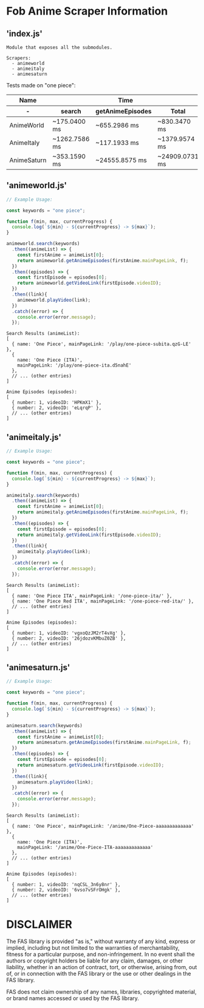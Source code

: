 # Fob Anime Scraper Information

## 'index.js'

    Module that exposes all the submodules.

    Scrapers:
      - animeworld
      - animeitaly
      - animesaturn

  <table>
    <p>Tests made on "one piece":</p>
      <thead>
          <tr>
              <th>Name</th>
              <th colspan="3">Time</th>
          </tr>
          <tr>
              <th>-</th>
              <th>search</th>
              <th>getAnimeEpisodes</th>
              <th>Total</th>
          </tr>
      </thead>
      <tbody>
          <tr>
              <td>AnimeWorld</td>
              <td>~175.0400 ms</td>
              <td>~655.2986 ms</td>
              <td>~830.3470 ms</td>
          </tr>
          <tr>
              <td>AnimeItaly</td>
              <td>~1262.7586 ms</td>
              <td>~117.1933 ms</td>
              <td>~1379.9574 ms</td>
          </tr>
          <tr>
              <td>AnimeSaturn</td>
              <td>~353.1590 ms</td>
              <td>~24555.8575 ms</td>
              <td>~24909.0731 ms</td>
          </tr>
      </tbody>
  </table>

## 'animeworld.js'

```javascript
// Example Usage:

const keywords = "one piece";

function f(min, max, currentProgress) {
  console.log(`${min} - ${currentProgress} -> ${max}`);
}

animeworld.search(keywords)
  .then((animeList) => {
    const firstAnime = animeList[0];
    return animeworld.getAnimeEpisodes(firstAnime.mainPageLink, f);
  })
  .then((episodes) => {
    const firstEpisode = episodes[0];
    return animeworld.getVideoLink(firstEpisode.videoID);
  })
  .then((link){
    animeworld.playVideo(link);
  })
  .catch((error) => {
    console.error(error.message);
  });
```

    Search Results (animeList):
    [
      { name: 'One Piece', mainPageLink: '/play/one-piece-subita.qzG-LE' },
      {
        name: 'One Piece (ITA)',
        mainPageLink: '/play/one-piece-ita.d5nahE'
      },
      // ... (other entries)
    ]

    Anime Episodes (episodes):
    [
      { number: 1, videoID: 'HPKmX1' },
      { number: 2, videoID: 'eLqrqP' },
      // ... (other entries)
    ]

## 'animeitaly.js'

```javascript
// Example Usage:

const keywords = "one piece";

function f(min, max, currentProgress) {
  console.log(`${min} - ${currentProgress} -> ${max}`);
}

animeitaly.search(keywords)
  .then((animeList) => {
    const firstAnime = animeList[0];
    return animeitaly.getAnimeEpisodes(firstAnime.mainPageLink, f);
  })
  .then((episodes) => {
    const firstEpisode = episodes[0];
    return animeitaly.getVideoLink(firstEpisode.videoID);
  })
  .then((link){
    animeitaly.playVideo(link);
  })
  .catch((error) => {
    console.error(error.message);
  });
```

    Search Results (animeList):
    [
      { name: 'One Piece ITA', mainPageLink: '/one-piece-ita/' },
      { name: 'One Piece Red ITA', mainPageLink: '/one-piece-red-ita/' },
      // ... (other entries)
    ]

    Anime Episodes (episodes):
    [
      { number: 1, videoID: 'vgxoQzJM2rT4vXg' },
      { number: 2, videoID: '26jdozvKMbuZ0ZB' },
      // ... (other entries)
    ]

## 'animesaturn.js'

```javascript
// Example Usage:

const keywords = "one piece";

function f(min, max, currentProgress) {
  console.log(`${min} - ${currentProgress} -> ${max}`);
}

animesaturn.search(keywords)
  .then((animeList) => {
    const firstAnime = animeList[0];
    return animesaturn.getAnimeEpisodes(firstAnime.mainPageLink, f);
  })
  .then((episodes) => {
    const firstEpisode = episodes[0];
    return animesaturn.getVideoLink(firstEpisode.videoID);
  })
  .then((link){
    animesaturn.playVideo(link);
  })
  .catch((error) => {
    console.error(error.message);
  });
```

    Search Results (animeList):
    [
      { name: 'One Piece', mainPageLink: '/anime/One-Piece-aaaaaaaaaaaaa' },
      {
        name: 'One Piece (ITA)',
        mainPageLink: '/anime/One-Piece-ITA-aaaaaaaaaaaaa'
      },
      // ... (other entries)
    ]

    Anime Episodes (episodes):
    [
      { number: 1, videoID: 'nqCSL_3n6y8nr' },
      { number: 2, videoID: '6vso7vSFrOHgk' },
      // ... (other entries)
    ]

# DISCLAIMER

The FAS library is provided "as is," without warranty of any kind, express or implied, including but not limited to the warranties of merchantability, fitness for a particular purpose, and non-infringement. In no event shall the authors or copyright holders be liable for any claim, damages, or other liability, whether in an action of contract, tort, or otherwise, arising from, out of, or in connection with the FAS library or the use or other dealings in the FAS library.

FAS does not claim ownership of any names, libraries, copyrighted material, or brand names accessed or used by the FAS library.
